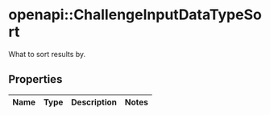 # openapi::ChallengeInputDataTypeSort

What to sort results by.

## Properties

| Name | Type | Description | Notes |
| ---- | ---- | ----------- | ----- |
